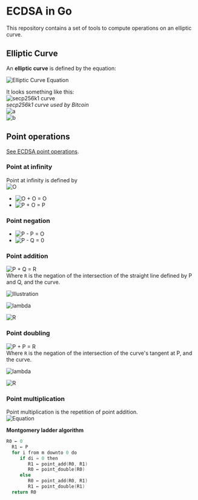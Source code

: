 # ECDSA in Go
This repository contains a set of tools to compute operations on an elliptic curve.  

## Elliptic Curve
An **elliptic curve** is defined by the equation:



![Elliptic Curve Equation](https://math.now.sh?from=y%5E2%20%3D%20x%5E3%2Bax%2Bb)  



It looks something like this:  
![secp256k1 curve](https://en.bitcoin.it/w/images/en/b/bf/Secp256k1.png)  
*secp256k1 curve used by Bitcoin*  
![a](https://math.now.sh?from=a%3D0)  
![b](https://math.now.sh?from=b%3D7)  

## Point operations
[See ECDSA point operations](https://en.wikipedia.org/wiki/Elliptic_curve_point_multiplication#Point_operations).  

### Point at infinity
Point at infinity is defined by  
![O](https://math.now.sh?from=O%20%3D%20%5Cpmatrix%7B%200%20%5C%5C%200%7D)  

* ![O + O = O](https://math.now.sh?from=O%20%2B%20O%20%3D%20O)  
* ![P + O = P](https://math.now.sh?from=P%20%2B%20O%20%3D%20P)    

### Point negation
* ![P - P = O](https://math.now.sh?from=P%20-%20P%20%3D%20O)  
* ![P - Q = 0](https://math.now.sh?from=P%20-%20Q%20%3D%200%20%5CRightarrow%20P%20%3D%20Q)  

### Point addition
![P + Q = R](https://math.now.sh?from=P%20%5Cne%20Q%20%5Cne%20O%20%5Cquad%20P%20%2B%20Q%20%3D%20R)  
Where `R` is the negation of the intersection of the straight line defined by P and Q, and the curve.  

![Illustration](https://i.imgur.com/iFqWaS6.png)  

![lambda](https://math.now.sh?from=%5Clambda%20%3D%20%5Cfrac%7By_q-y_p%7D%7Bx_q-x_p%7D)  

![R](https://math.now.sh?from=R%20%3D%5Cpmatrix%7B%5Clambda%5E2-x_p%20-%20x_q%20%5C%5C%20%5Clambda(x_p-x_r)-y_q%7D)  
 

### Point doubling
![P + P = R](https://math.now.sh?from=P%20%2B%20P%3D%20R)  
Where `R` is the negation of the intersection of the curve's tangent at P, and the curve.  

![lambda](https://math.now.sh?from=%5Clambda%20%3D%20%5Cfrac%7B3x_p%5E2%20%2B%20a%7D%7B2y_p%7D)

![R](https://math.now.sh?from=R%20%3D%5Cpmatrix%7B%5Clambda%5E2-x_p%20-%20x_q%20%5C%5C%20%5Clambda(x_p-x_r)-y_q%7D)

### Point multiplication
Point multiplication is the repetition of point addition.  
![Equation](https://math.now.sh?from=nP%20%3D%20%5Csum%5En_%7Bk%3D0%7D%7BP_k%7D%20%3D%20P%20%2B%20P%20%2B%20%5Cdots%20%2B%20P)  

**Montgomery ladder algorithm**  
```go
R0 ← 0
  R1 ← P
  for i from m downto 0 do
     if di = 0 then
        R1 ← point_add(R0, R1)
        R0 ← point_double(R0)
     else
        R0 ← point_add(R0, R1)
        R1 ← point_double(R1)
  return R0
```